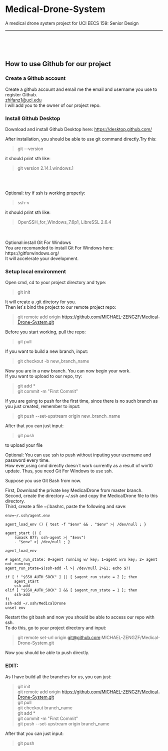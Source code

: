 # Medical-Drone-System
A medical drone system project for UCI EECS 159: Senior Design

---

<br><br><br>

## How to use Github for our project

### Create a Github account

Create a github account and email me the email and username you use to register Github.  
zhifanz1@uci.edu  
I will add you to the owner of our project repo.
### Install Github Desktop

Download and install Github Desktop here:
https://desktop.github.com/

After installation, you should be able to use git command directly.Try this:
>git --version

it should print sth like:
>git version 2.14.1.windows.1  

<br><br>

Optional: try if ssh is working properly: 
>ssh-v

it should print sth like:  
>OpenSSH_for_Windows_7.6p1, LibreSSL 2.6.4

<br>
<br>
Optional:install Git For Windows<br>
You are recomanded to install Git For Windows here: https://gitforwindows.org/ <br>
It will accelerate your development.

### Setup local environment
Open cmd, cd to your project directory and type:
>git init

It will create a .git diretory for you.  
Then let`s bind the project to our remote project repo:
>git remote add origin https://github.com/MICHAEL-ZENGZF/Medical-Drone-System.git

Before you start working, pull the repo:
>git pull

If you want to build a new branch, input:
>git checkout -b new_branch_name

Now you are in a new branch. You can now begin your work.  
If you want to upload to our repo, try:
>git add *<br>
>git commit -m "First Commit"

If you are going to push for the first time, since there is no such branch as you just
created, remember to input:
>git push --set-upstream origin new_branch_name

After that you can just input:
>git push

to upload your file

Optional:
You can use ssh to push without inputing your username and password every time.  
How ever,using cmd directly doesn`t work currently as a result of win10 update.
Thus, you need Git For Windows to use ssh.  

Suppose you use Git Bash from now.

First, Download the private key MedicalDrone from master branch.  
Second, create the directory \~/.ssh and copy the MedicalDrone file to this directory.  
Third, create a file \~/.bashrc, paste the following and save:  

    
    env=~/.ssh/agent.env

    agent_load_env () { test -f "$env" && . "$env" >| /dev/null ; }
    
    agent_start () {
        (umask 077; ssh-agent >| "$env")
        . "$env" >| /dev/null ; }
    
    agent_load_env
    
    # agent_run_state: 0=agent running w/ key; 1=agent w/o key; 2= agent not running
    agent_run_state=$(ssh-add -l >| /dev/null 2>&1; echo $?)
    
    if [ ! "$SSH_AUTH_SOCK" ] || [ $agent_run_state = 2 ]; then
        agent_start
        ssh-add
    elif [ "$SSH_AUTH_SOCK" ] && [ $agent_run_state = 1 ]; then
        ssh-add
    fi
    ssh-add ~/.ssh/MedicalDrone
    unset env


Restart the git bash and now you should be able to access our repo with ssh.  
To do this, go to your project directory and input:
>git remote set-url origin git@github.com:MICHAEL-ZENGZF/Medical-Drone-System.git

Now you should be able to push directly.


### EDIT:

As I have build all the branches for us, you can just:
>git init<br>
>git remote add origin https://github.com/MICHAEL-ZENGZF/Medical-Drone-System.git<br>
>git pull<br>
>git checkout branch_name<br>
>git add *<br>
>git commit -m "First Commit"<br>
>git push --set-upstream origin branch_name<br>

After that you can just input:
>git push<br>